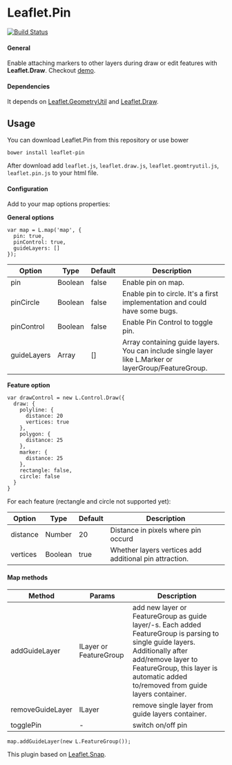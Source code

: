 # Leaflet.Pin

[![Build Status](https://travis-ci.org/kklimczak/Leaflet.Pin.svg?branch=master)](https://travis-ci.org/kklimczak/Leaflet.Pin)

#### General

Enable attaching markers to other layers during draw or edit features with **Leaflet.Draw**. Checkout [demo](https://kklimczak.github.io/Leaflet.Pin/).

#### Dependencies

It depends on [Leaflet.GeometryUtil](https://github.com/makinacorpus/Leaflet.GeometryUtil) and [Leaflet.Draw](https://github.com/Leaflet/Leaflet.draw).

## Usage

You can download Leaflet.Pin from this repository or use bower

`bower install leaflet-pin`

After download add `leaflet.js`, `leaflet.draw.js`, `leaflet.geomtryutil.js`, `leaflet.pin.js` to your html file.

#### Configuration

Add to your map options properties:

**General options**

```
var map = L.map('map', {
  pin: true,
  pinControl: true,
  guideLayers: []
});
```

| Option      | Type    | Default | Description                                                                                           |
| ----------- | ------- | ------- | ----------------------------------------------------------------------------------------------------- |
| pin         | Boolean | false   | Enable pin on map.                                                                                    |
| pinCircle   | Boolean | false   | Enable pin to circle. It's a first implementation and could have some bugs.                           |
| pinControl  | Boolean | false   | Enable Pin Control to toggle pin.                                                                     |
| guideLayers | Array   | []      | Array containing guide layers. You can include single layer like L.Marker or layerGroup/FeatureGroup. |

**Feature option**

```
var drawControl = new L.Control.Draw({
  draw: {
    polyline: {
      distance: 20
      vertices: true
    },
    polygon: {
      distance: 25
    },
    marker: {
      distance: 25
    },
    rectangle: false,
    circle: false
  }
}
```

For each feature (rectangle and circle not supported yet):

| Option   | Type    | Default | Description                                            |
| -------- | ------- | ------- | ------------------------------------------------------ |
| distance | Number  | 20      | Distance in pixels where pin occurd                    |
| vertices | Boolean | true    | Whether layers vertices add additional pin attraction. |

#### Map methods

| Method           | Params                 | Description                                                                                                                                                                                                                            |
| ---------------- | ---------------------- | -------------------------------------------------------------------------------------------------------------------------------------------------------------------------------------------------------------------------------------- |
| addGuideLayer    | ILayer or FeatureGroup | add new layer or FeatureGroup as guide layer/-s. Each added FeatureGroup is parsing to single guide layers. Additionally after add/remove layer to FeatureGroup, this layer is automatic added to/removed from guide layers container. |
| removeGuideLayer | ILayer                 | remove single layer from guide layers container.                                                                                                                                                                                       |
| togglePin        | -                      | switch on/off pin                                                                                                                                                                                                                      |

```
map.addGuideLayer(new L.FeatureGroup());
```

This plugin based on [Leaflet.Snap](https://github.com/makinacorpus/Leaflet.Snap).
